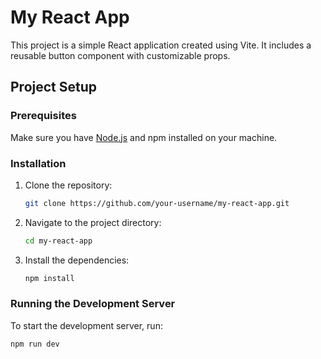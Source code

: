 # My React App

This project is a simple React application created using Vite. It includes a reusable button component with customizable props.

## Project Setup

### Prerequisites

Make sure you have [Node.js](https://nodejs.org/) and npm installed on your machine.

### Installation

1. Clone the repository:

    ```bash
    git clone https://github.com/your-username/my-react-app.git
    ```

2. Navigate to the project directory:

    ```bash
    cd my-react-app
    ```

3. Install the dependencies:

    ```bash
    npm install
    ```

### Running the Development Server

To start the development server, run:

```bash
npm run dev
